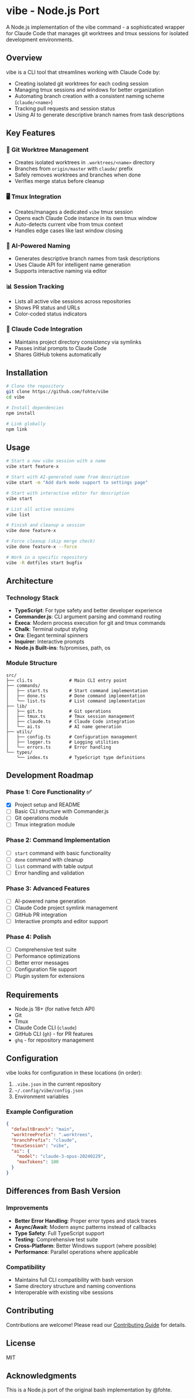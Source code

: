 # vibe - Node.js Port

A Node.js implementation of the vibe command - a sophisticated wrapper for Claude Code that manages git worktrees and tmux sessions for isolated development environments.

## Overview

vibe is a CLI tool that streamlines working with Claude Code by:

- Creating isolated git worktrees for each coding session
- Managing tmux sessions and windows for better organization
- Automating branch creation with a consistent naming scheme (`claude/<name>`)
- Tracking pull requests and session status
- Using AI to generate descriptive branch names from task descriptions

## Key Features

### 🌳 Git Worktree Management

- Creates isolated worktrees in `.worktrees/<name>` directory
- Branches from `origin/master` with `claude/` prefix
- Safely removes worktrees and branches when done
- Verifies merge status before cleanup

### 🖥️ Tmux Integration

- Creates/manages a dedicated `vibe` tmux session
- Opens each Claude Code instance in its own tmux window
- Auto-detects current vibe from tmux context
- Handles edge cases like last window closing

### 🤖 AI-Powered Naming

- Generates descriptive branch names from task descriptions
- Uses Claude API for intelligent name generation
- Supports interactive naming via editor

### 📊 Session Tracking

- Lists all active vibe sessions across repositories
- Shows PR status and URLs
- Color-coded status indicators

### 🔗 Claude Code Integration

- Maintains project directory consistency via symlinks
- Passes initial prompts to Claude Code
- Shares GitHub tokens automatically

## Installation

```bash
# Clone the repository
git clone https://github.com/fohte/vibe
cd vibe

# Install dependencies
npm install

# Link globally
npm link
```

## Usage

```bash
# Start a new vibe session with a name
vibe start feature-x

# Start with AI-generated name from description
vibe start -m "Add dark mode support to settings page"

# Start with interactive editor for description
vibe start

# List all active sessions
vibe list

# Finish and cleanup a session
vibe done feature-x

# Force cleanup (skip merge check)
vibe done feature-x --force

# Work in a specific repository
vibe -R dotfiles start bugfix
```

## Architecture

### Technology Stack

- **TypeScript**: For type safety and better developer experience
- **Commander.js**: CLI argument parsing and command routing
- **Execa**: Modern process execution for git and tmux commands
- **Chalk**: Terminal output styling
- **Ora**: Elegant terminal spinners
- **Inquirer**: Interactive prompts
- **Node.js Built-ins**: fs/promises, path, os

### Module Structure

```
src/
├── cli.ts              # Main CLI entry point
├── commands/
│   ├── start.ts        # Start command implementation
│   ├── done.ts         # Done command implementation
│   └── list.ts         # List command implementation
├── lib/
│   ├── git.ts          # Git operations
│   ├── tmux.ts         # Tmux session management
│   ├── claude.ts       # Claude Code integration
│   └── ai.ts           # AI name generation
├── utils/
│   ├── config.ts       # Configuration management
│   ├── logger.ts       # Logging utilities
│   └── errors.ts       # Error handling
└── types/
    └── index.ts        # TypeScript type definitions
```

## Development Roadmap

### Phase 1: Core Functionality ✅

- [x] Project setup and README
- [ ] Basic CLI structure with Commander.js
- [ ] Git operations module
- [ ] Tmux integration module

### Phase 2: Command Implementation

- [ ] `start` command with basic functionality
- [ ] `done` command with cleanup
- [ ] `list` command with table output
- [ ] Error handling and validation

### Phase 3: Advanced Features

- [ ] AI-powered name generation
- [ ] Claude Code project symlink management
- [ ] GitHub PR integration
- [ ] Interactive prompts and editor support

### Phase 4: Polish

- [ ] Comprehensive test suite
- [ ] Performance optimizations
- [ ] Better error messages
- [ ] Configuration file support
- [ ] Plugin system for extensions

## Requirements

- Node.js 18+ (for native fetch API)
- Git
- Tmux
- Claude Code CLI (`claude`)
- GitHub CLI (`gh`) - for PR features
- `ghq` - for repository management

## Configuration

vibe looks for configuration in these locations (in order):

1. `.vibe.json` in the current repository
2. `~/.config/vibe/config.json`
3. Environment variables

### Example Configuration

```json
{
  "defaultBranch": "main",
  "worktreePrefix": ".worktrees",
  "branchPrefix": "claude",
  "tmuxSession": "vibe",
  "ai": {
    "model": "claude-3-opus-20240229",
    "maxTokens": 100
  }
}
```

## Differences from Bash Version

### Improvements

- **Better Error Handling**: Proper error types and stack traces
- **Async/Await**: Modern async patterns instead of callbacks
- **Type Safety**: Full TypeScript support
- **Testing**: Comprehensive test suite
- **Cross-Platform**: Better Windows support (where possible)
- **Performance**: Parallel operations where applicable

### Compatibility

- Maintains full CLI compatibility with bash version
- Same directory structure and naming conventions
- Interoperable with existing vibe sessions

## Contributing

Contributions are welcome! Please read our [Contributing Guide](CONTRIBUTING.md) for details.

## License

MIT

## Acknowledgments

This is a Node.js port of the original bash implementation by @fohte.
